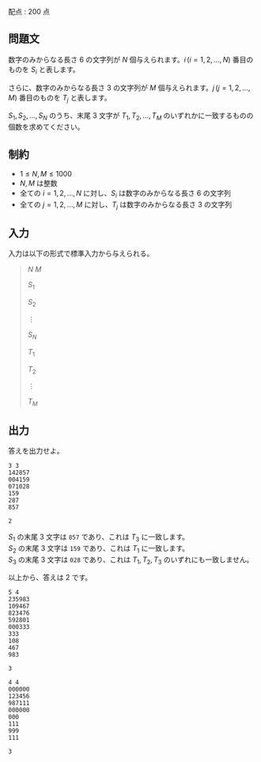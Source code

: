 配点 : $200$ 点

## 問題文

数字のみからなる長さ $6$ の文字列が $N$ 個与えられます。$i \, (i = 1, 2, \dots, N)$ 番目のものを $S_i$ と表します。

さらに、数字のみからなる長さ $3$ の文字列が $M$ 個与えられます。$j \, (j = 1, 2, \dots, M)$ 番目のものを $T_j$ と表します。

$S_1, S_2, \dots, S_N$ のうち、末尾 $3$ 文字が $T_1, T_2, \dots, T_M$ のいずれかに一致するものの個数を求めてください。

## 制約

- $1 \leq N, M \leq 1000$
- $N, M$ は整数
- 全ての $i = 1, 2, \dots, N$ に対し、$S_i$ は数字のみからなる長さ $6$ の文字列
- 全ての $j = 1, 2, \dots, M$ に対し、$T_j$ は数字のみからなる長さ $3$ の文字列

## 入力

入力は以下の形式で標準入力から与えられる。

> $N$ $M$
> 
> $S_1$
> 
> $S_2$
> 
> $\vdots$
> 
> $S_N$
> 
> $T_1$
> 
> $T_2$
> 
> $\vdots$
> 
> $T_M$

## 出力

答えを出力せよ。

```input1
3 3
142857
004159
071028
159
287
857
```

```output1
2
```

$S_1$ の末尾 $3$ 文字は `857` であり、これは $T_3$ に一致します。<br>
$S_2$ の末尾 $3$ 文字は `159` であり、これは $T_1$ に一致します。<br>
$S_3$ の末尾 $3$ 文字は `028` であり、これは $T_1, T_2, T_3$ のいずれにも一致しません。

以上から、答えは $2$ です。

```input2
5 4
235983
109467
823476
592801
000333
333
108
467
983
```

```output2
3
```

```input3
4 4
000000
123456
987111
000000
000
111
999
111
```

```output3
3
```
